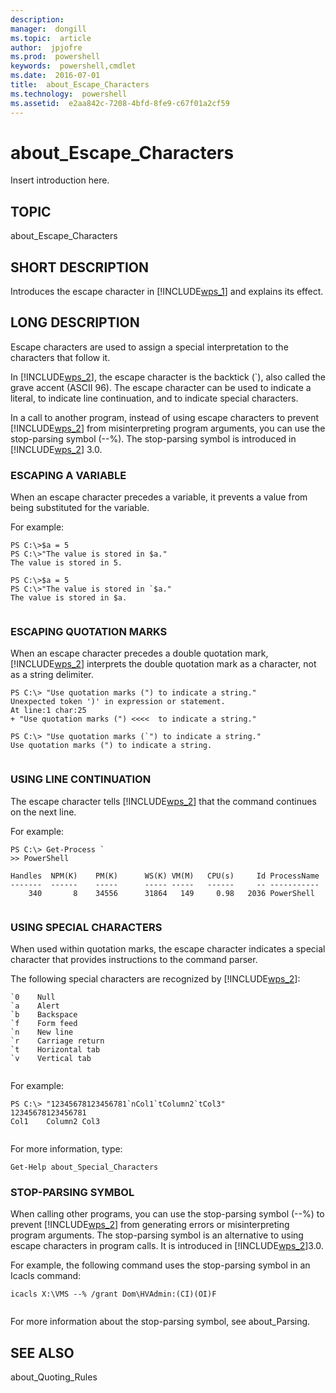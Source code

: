 ```yaml
---
description:  
manager:  dongill
ms.topic:  article
author:  jpjofre
ms.prod:  powershell
keywords:  powershell,cmdlet
ms.date:  2016-07-01
title:  about_Escape_Characters
ms.technology:  powershell
ms.assetid:  e2aa842c-7208-4bfd-8fe9-c67f01a2cf59
---
```


# about_Escape_Characters
Insert introduction here.  
  
## TOPIC  
 about\_Escape\_Characters  
  
## SHORT DESCRIPTION  
 Introduces the escape character in [!INCLUDE[wps_1]()] and explains its effect.  
  
## LONG DESCRIPTION  
 Escape characters are used to assign a special interpretation to the characters that follow it.  
  
 In [!INCLUDE[wps_2]()], the escape character is the backtick \(\`\), also called the grave accent \(ASCII 96\). The escape character can be used to indicate a literal, to indicate line continuation, and to indicate special characters.  
  
 In a call to another program, instead of using escape characters to prevent [!INCLUDE[wps_2]()] from misinterpreting program arguments, you can use the stop\-parsing symbol \(\-\-%\). The stop\-parsing symbol is introduced in [!INCLUDE[wps_2]()] 3.0.  
  
### ESCAPING A VARIABLE  
 When an escape character precedes a variable, it prevents a value from being substituted for the variable.  
  
 For example:  
  
```  
PS C:\>$a = 5  
PS C:\>"The value is stored in $a."  
The value is stored in 5.  
  
PS C:\>$a = 5  
PS C:\>"The value is stored in `$a."  
The value is stored in $a.  
  
```  
  
### ESCAPING QUOTATION MARKS  
 When an escape character precedes a double quotation mark, [!INCLUDE[wps_2]()] interprets the double quotation mark as a character, not as a string delimiter.  
  
```  
PS C:\> "Use quotation marks (") to indicate a string."  
Unexpected token ')' in expression or statement.  
At line:1 char:25  
+ "Use quotation marks (") <<<<  to indicate a string."  
  
PS C:\> "Use quotation marks (`") to indicate a string."  
Use quotation marks (") to indicate a string.  
  
```  
  
### USING LINE CONTINUATION  
 The escape character tells [!INCLUDE[wps_2]()] that the command continues on the next line.  
  
 For example:  
  
```  
PS C:\> Get-Process `  
>> PowerShell  
  
Handles  NPM(K)    PM(K)      WS(K) VM(M)   CPU(s)     Id ProcessName  
-------  ------    -----      ----- -----   ------     -- -----------  
    340       8    34556      31864   149     0.98   2036 PowerShell  
  
```  
  
### USING SPECIAL CHARACTERS  
 When used within quotation marks, the escape character indicates a special character that provides instructions to the command parser.  
  
 The following special characters are recognized by [!INCLUDE[wps_2]()]:  
  
```  
`0    Null  
`a    Alert  
`b    Backspace  
`f    Form feed  
`n    New line  
`r    Carriage return  
`t    Horizontal tab  
`v    Vertical tab  
  
```  
  
 For example:  
  
```  
PS C:\> "12345678123456781`nCol1`tColumn2`tCol3"  
12345678123456781  
Col1    Column2 Col3  
  
```  
  
 For more information, type:  
  
```  
Get-Help about_Special_Characters        
```  
  
### STOP\-PARSING SYMBOL  
 When calling other programs, you can use the stop\-parsing symbol \(\-\-%\) to prevent [!INCLUDE[wps_2]()] from generating errors or misinterpreting program arguments. The stop\-parsing symbol is an alternative to using escape characters in program calls. It is introduced in [!INCLUDE[wps_2]()]3.0.  
  
 For example, the following command uses the stop\-parsing symbol in an Icacls command:  
  
```  
icacls X:\VMS --% /grant Dom\HVAdmin:(CI)(OI)F  
  
```  
  
 For more information about the stop\-parsing symbol, see about\_Parsing.  
  
## SEE ALSO  
 about\_Quoting\_Rules

